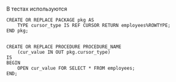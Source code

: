 В тестах используются 

    CREATE OR REPLACE PACKAGE pkg AS
        TYPE cursor_type IS REF CURSOR RETURN employees%ROWTYPE;
    END pkg;


    CREATE OR REPLACE PROCEDURE PROCEDURE_NAME
        (cur_value IN OUT pkg.cursor_type)
    IS
    BEGIN
        OPEN cur_value FOR SELECT * FROM employees;
    END;